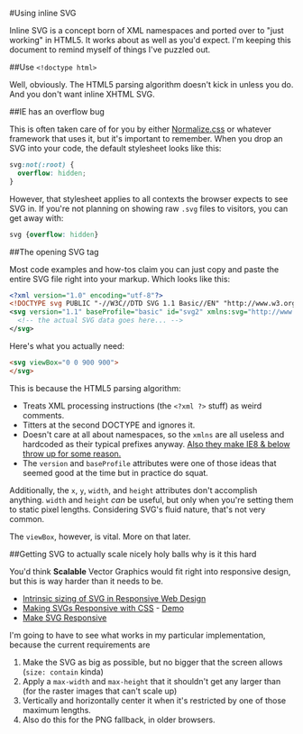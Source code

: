 #Using inline SVG

Inline SVG is a concept born of XML namespaces and ported over to "just working" in HTML5. It works about as well as you'd expect. I'm keeping this document to remind myself of things I've puzzled out.

##Use `<!doctype html>`

Well, obviously. The HTML5 parsing algorithm doesn't kick in unless you do. And you don't want inline XHTML SVG.

##IE has an overflow bug

This is often taken care of for you by either [Normalize.css](http://necolas.github.io/normalize.css/) or whatever framework that uses it, but it's important to remember. When you drop an SVG into your code, the default stylesheet looks like this:

```css
svg:not(:root) {
  overflow: hidden;
}
```

However, that stylesheet applies to all contexts the browser expects to see SVG in. If you're not planning on showing raw `.svg` files to visitors, you can get away with:

```css
svg {overflow: hidden}
```

##The opening SVG tag

Most code examples and how-tos claim you can just copy and paste the entire SVG file right into your markup. Which looks like this:

```xml
<?xml version="1.0" encoding="utf-8"?>
<!DOCTYPE svg PUBLIC "-//W3C//DTD SVG 1.1 Basic//EN" "http://www.w3.org/Graphics/SVG/1.1/DTD/svg11-basic.dtd">
<svg version="1.1" baseProfile="basic" id="svg2" xmlns:svg="http://www.w3.org/2000/svg" xmlns="http://www.w3.org/2000/svg" xmlns:xlink="http://www.w3.org/1999/xlink" x="0px" y="0px" width="900px" height="900px" viewBox="0 0 900 900" xml:space="preserve">
  <!-- the actual SVG data goes here... -->
</svg>
```

Here's what you actually need:

```html
<svg viewBox="0 0 900 900">
</svg>
```

This is because the HTML5 parsing algorithm:
* Treats XML processing instructions (the `<?xml ?>` stuff) as weird comments.
* Titters at the second DOCTYPE and ignores it.
* Doesn't care at all about namespaces, so the `xmlns` are all useless and hardcoded as their typical prefixes anyway. [Also they make IE8 & below throw up for some reason.](http://stuntbox.com/blog/2013/06/bulletproof-inline-svg/)
* The `version` and `baseProfile` attributes were one of those ideas that seemed good at the time but in practice do squat.

Additionally, the `x`, `y`, `width`, and `height` attributes don't accomplish anything. `width` and `height` *can* be useful, but only when you're setting them to static pixel lengths. Considering SVG's fluid nature, that's not very common.

The `viewBox`, however, is vital. More on that later.

##Getting SVG to actually scale nicely holy balls why is it this hard

You'd think **Scalable** Vector Graphics would fit right into responsive design, but this is way harder than it needs to be.

* [Intrinsic sizing of SVG in Responsive Web Design](http://thatemil.com/blog/2014/04/06/intrinsic-sizing-of-svg-in-responsive-web-design/)
* [Making SVGs Responsive with CSS](http://tympanus.net/codrops/2014/08/19/making-svgs-responsive-with-css/) - [Demo](http://tympanus.net/Tutorials/ResponsiveSVGs/index4.html)
* [Make SVG Responsive](http://demosthenes.info/blog/744/Make-SVG-Responsive)

I'm going to have to see what works in my particular implementation, because the current requirements are

1. Make the SVG as big as possible, but no bigger that the screen allows (`size: contain` kinda)
2. Apply a `max-width` and `max-height` that it shouldn't get any larger than (for the raster images that can't scale up)
3. Vertically and horizontally center it when it's restricted by one of those maximum lengths.
4. Also do this for the PNG fallback, in older browsers.
